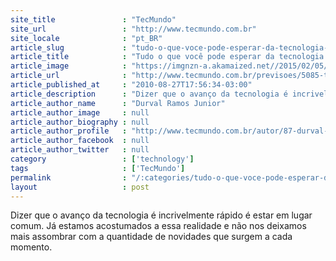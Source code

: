 ```yaml
---
site_title               : "TecMundo"
site_url                 : "http://www.tecmundo.com.br"
site_locale              : "pt_BR"
article_slug             : "tudo-o-que-voce-pode-esperar-da-tecnologia-ate-2030"
article_title            : "Tudo o que você pode esperar da tecnologia até 2030"
article_image            : "https://imgnzn-a.akamaized.net//2015/02/05/05124517909580-t1200x480.jpg"
article_url              : "http://www.tecmundo.com.br/previsoes/5085-tudo-o-que-voce-pode-esperar-da-tecnologia-ate-2030.htm"
article_published_at     : "2010-08-27T17:56:34-03:00"
article_description      : "Dizer que o avanço da tecnologia é incrivelmente rápido é estar em lugar comum. Já estamos acostumados a essa realidade e não nos deixamos mais assombrar com a quantidade de novidades que surgem a cada momento."
article_author_name      : "Durval Ramos Junior"
article_author_image     : null
article_author_biography : null
article_author_profile   : "http://www.tecmundo.com.br/autor/87-durval-ramos-junior/"
article_author_facebook  : null
article_author_twitter   : null
category                 : ['technology']
tags                     : ['TecMundo']
permalink                : "/:categories/tudo-o-que-voce-pode-esperar-da-tecnologia-ate-2030/"
layout                   : post
---
```


Dizer que o avanço da tecnologia é incrivelmente rápido é estar em lugar comum. Já estamos acostumados a essa realidade e não nos deixamos mais assombrar com a quantidade de novidades que surgem a cada momento.
